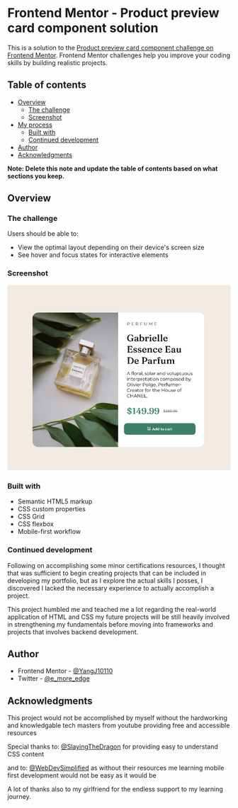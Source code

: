 # Frontend Mentor - Product preview card component solution

This is a solution to the [Product preview card component challenge on Frontend Mentor](https://www.frontendmentor.io/challenges/product-preview-card-component-GO7UmttRfa). Frontend Mentor challenges help you improve your coding skills by building realistic projects. 

## Table of contents

- [Overview](#overview)
  - [The challenge](#the-challenge)
  - [Screenshot](#screenshot)
- [My process](#my-process)
  - [Built with](#built-with)
  - [Continued development](#continued-development)
- [Author](#author)
- [Acknowledgments](#acknowledgments)

**Note: Delete this note and update the table of contents based on what sections you keep.**

## Overview

### The challenge

Users should be able to:

- View the optimal layout depending on their device's screen size
- See hover and focus states for interactive elements

### Screenshot

![](./images/webpage_screenshot.png)

### Built with

- Semantic HTML5 markup
- CSS custom properties
- CSS Grid
- CSS flexbox
- Mobile-first workflow

### Continued development

Following on accomplishing some minor certifications resources, I thought that was sufficient to begin creating projects that can be included in developing my portfolio, but as I explore the actual skills I posses, I discovered I lacked the necessary experience to actually accomplish a project.

This project humbled me and teached me a lot regarding the real-world application of HTML and CSS my future projects will be still heavily involved in strengthening my fundamentals before moving into frameworks and projects that involves backend development.

## Author

- Frontend Mentor - [@YangJ10110](https://www.frontendmentor.io/profile/yourusername)
- Twitter - [@e_more_edge](https://twitter.com/e_more_edge)


## Acknowledgments

This project would not be accomplished by myself without the hardworking and knowledgable tech masters from youtube providing free and accessible resources

Special thanks to: [@SlayingTheDragon](youtube.com/watch?v=phWxA89Dy94&t=431s) for providing easy to understand CSS content

and to: [@WebDevSimplified](//www.youtube.com/watch?v=yU7jJ3NbPdA&t=304s) as without their resources me learning mobile first development would not be easy as it would be


A lot of thanks also to my girlfriend for the endless support to my learning journey.

